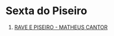 # Sexta do Piseiro

1. [RAVE E PISEIRO - MATHEUS CANTOR](https://www.youtube.com/watch?v=DPQsoo8BNXc)
